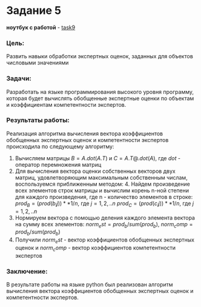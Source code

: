 # Задание 5
**ноутбук с работой** - [task9](https://github.com/alkomarova/math_modeling/blob/task9/task9.ipynb)
### Цель:
Развить навыки обработки экспертных оценок, заданных для объектов числовыми значениями

### Задачи: 
Разработать на языке программирования высокого уровня программу, которая будет вычислять обобщенные
экспертные оценки по объектам и коэффициентам компетентности экспертов. 

### Результаты работы:

Реализация алгоритма вычисления вектора коэффициентов обобщенных
экспертных оценок и компетентности экспертов происходила по следующему алгоритму: 
1. Вычисляем матрицы $B = A.dot(A.T)$ и $C = A.T@.dot(A)$, где $dot$ - оператор перемножения матриц
2. Для вычисления вектора оценки собственных векторов двух матриц, удовлетворяющим максимальным 
собственным числам, воспользуемся приближенным методом:
   4. Найдем произведение всех элементов строк матрицы и вычислим корень n-ной степени
   для каждого произведения, где n - количество элементов в строке:
   $prod_B = (prod(b_ij))**1/n$, где $j = {1,2,..n}$
   $prod_C = (prod(c_ij))**1/n$, где $j = {1,2,..n}$
5. Нормируем вектора с помощью деления каждого элемента вектора на сумму всех элементов:
$norm_est = prod_b/sum(prod_b)$, $norm_comp = prod_b/sum(prod_b)$
6. Получили $norm_est$ - вектор коэффициентов обобщенных
экспертных оценок и $norm_comp$ - вектор коэффициентов компетентности экспертов

### Заключение: 
В результате работы на языке python был реализован алгоритм вычисления вектора коэффициентов обобщенных
экспертных оценок и компетентности экспертов.